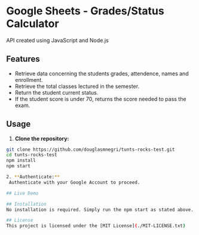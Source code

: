 # Google Sheets - Grades/Status Calculator
API created using JavaScript and Node.js

## Features
* Retrieve data concerning the students grades, attendence, names and enrollment.
* Retrieve the total classes lectured in the semester.
* Return the student current status.
* If the student score is under 70, returns the score needed to pass the exam.


## Usage

 1. **Clone the repository:**

   ```bash
   git clone https://github.com/douglasmnegri/tunts-rocks-test.git
   cd tunts-rocks-test
   npm install
   npm start

2. **Authenticate:**
    Authenticate with your Google Account to proceed.

## Live Demo

## Installation
No installation is required. Simply run the npm start as stated above.

## License
This project is licensed under the [MIT License](./MIT-LICENSE.txt)

